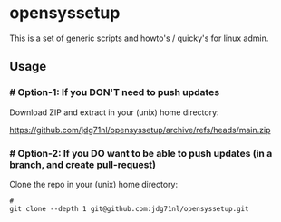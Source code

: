 # opensyssetup

This is a set of generic scripts and howto's / quicky's for linux admin.

## Usage

### \# Option-1: If you DON'T need to push updates

Download ZIP and extract in your (unix) home directory:

https://github.com/jdg71nl/opensyssetup/archive/refs/heads/main.zip

### \# Option-2: If you DO want to be able to push updates (in a branch, and create pull-request)

Clone the repo in your (unix) home directory:

```
#
git clone --depth 1 git@github.com:jdg71nl/opensyssetup.git

```

